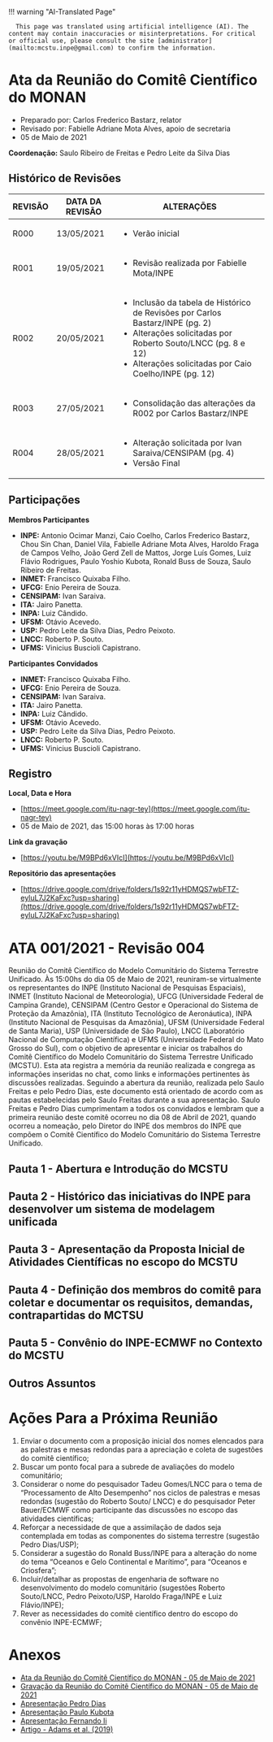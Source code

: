 
!!! warning "AI-Translated Page"

      This page was translated using artificial intelligence (AI). The content may contain inaccuracies or misinterpretations. For critical or official use, please consult the site [administrator](mailto:mcstu.inpe@gmail.com) to confirm the information.


# Ata da Reunião do Comitê Científico do MONAN 

* Preparado por: Carlos Frederico Bastarz, relator
* Revisado por: Fabielle Adriane Mota Alves, apoio de secretaria
* 05 de Maio de 2021

**Coordenação:** Saulo Ribeiro de Freitas e Pedro Leite da Silva Dias

## Histórico de Revisões

| REVISÃO | DATA DA REVISÃO | ALTERAÇÕES |
|---------|-----------------|------------|
| R000    | 13/05/2021      | <ul> <li> Verão inicial </li> </ul> |
| R001    | 19/05/2021      | <ul> <li> Revisão realizada por Fabielle Mota/INPE </li> </ul> |
| R002    | 20/05/2021      | <ul> <li>Inclusão da tabela de Histórico de Revisões por Carlos Bastarz/INPE (pg. 2)</li> <li>Alterações solicitadas por Roberto Souto/LNCC (pg. 8 e 12)</li> <li>Alterações solicitadas por Caio Coelho/INPE (pg. 12)</li> </ul> |
| R003    | 27/05/2021      | <ul> <li> Consolidação das alterações da R002 por Carlos Bastarz/INPE </li> </ul> | 
| R004    | 28/05/2021      | <ul> <li> Alteração solicitada por Ivan Saraiva/CENSIPAM (pg. 4) </li> <li>Versão Final</li> </ul> |


## Participações

**Membros Participantes**

* **INPE:** Antonio Ocimar Manzi, Caio Coelho, Carlos Frederico Bastarz, Chou Sin Chan, Daniel Vila,
Fabielle Adriane Mota Alves, Haroldo Fraga de Campos Velho, João Gerd Zell de Mattos, Jorge
Luís Gomes, Luiz Flávio Rodrigues, Paulo Yoshio Kubota, Ronald Buss de Souza, Saulo Ribeiro
de Freitas.
* **INMET:** Francisco Quixaba Filho.
* **UFCG:** Enio Pereira de Souza.
* **CENSIPAM:** Ivan Saraiva.
* **ITA:** Jairo Panetta.
* **INPA:** Luiz Cândido.
* **UFSM:** Otávio Acevedo.
* **USP:** Pedro Leite da Silva Dias, Pedro Peixoto.
* **LNCC:** Roberto P. Souto.
* **UFMS:** Vinicius Buscioli Capistrano.

**Participantes Convidados**

* **INMET:** Francisco Quixaba Filho.
* **UFCG:** Enio Pereira de Souza.
* **CENSIPAM:** Ivan Saraiva.
* **ITA:** Jairo Panetta.
* **INPA:** Luiz Cândido.
* **UFSM:** Otávio Acevedo.
* **USP:** Pedro Leite da Silva Dias, Pedro Peixoto.
* **LNCC:** Roberto P. Souto.
* **UFMS:** Vinicius Buscioli Capistrano.

## Registro

**Local, Data e Hora**

* [https://meet.google.com/itu-nagr-tey](https://meet.google.com/itu-nagr-tey)
* 05 de Maio de 2021, das 15:00 horas às 17:00 horas

**Link da gravação**

* [https://youtu.be/M9BPd6xVIcI](https://youtu.be/M9BPd6xVIcI)

**Repositório das apresentações**

* [https://drive.google.com/drive/folders/1s92r11yHDMQS7wbFTZ-eyluL7J2KaFxc?usp=sharing](https://drive.google.com/drive/folders/1s92r11yHDMQS7wbFTZ-eyluL7J2KaFxc?usp=sharing)

# ATA 001/2021 - Revisão 004

Reunião do Comitê Científico do Modelo Comunitário do Sistema Terrestre Unificado. Às 15:00hs do dia 05 de Maio de 2021, reuniram-se virtualmente os representantes do INPE (Instituto
Nacional de Pesquisas Espaciais), INMET (Instituto Nacional de Meteorologia), UFCG (Universidade Federal de Campina Grande), CENSIPAM (Centro Gestor e Operacional do Sistema de Proteção da
Amazônia), ITA (Instituto Tecnológico de Aeronáutica), INPA (Instituto Nacional de Pesquisas da Amazônia), UFSM (Universidade Federal de Santa Maria), USP (Universidade de São Paulo), LNCC
(Laboratório Nacional de Computação Científica) e UFMS (Universidade Federal do Mato Grosso do Sul), com o objetivo de apresentar e iniciar os trabalhos do Comitê Científico do Modelo Comunitário
do Sistema Terrestre Unificado (MCSTU). Esta ata registra a memória da reunião realizada e congrega as informações inseridas no chat, como links e informações pertinentes às discussões realizadas.
Seguindo a abertura da reunião, realizada pelo Saulo Freitas e pelo Pedro Dias, este documento está orientado de acordo com as pautas estabelecidas pelo Saulo Freitas durante a sua apresentação.
Saulo Freitas e Pedro Dias cumprimentam a todos os convidados e lembram que a primeira reunião deste comitê ocorreu no dia 08 de Abril de 2021, quando ocorreu a nomeação, pelo Diretor do INPE
dos membros do INPE que compõem o Comitê Científico do Modelo Comunitário do Sistema Terrestre Unificado.

## Pauta 1 - Abertura e Introdução do MCSTU


## Pauta 2 - Histórico das iniciativas do INPE para desenvolver um sistema de modelagem unificada


## Pauta 3 - Apresentação da Proposta Inicial de Atividades Científicas no escopo do MCSTU 


## Pauta 4 - Definição dos membros do comitê para coletar e documentar os requisitos, demandas, contrapartidas do MCTSU


## Pauta 5 - Convênio do INPE-ECMWF no Contexto do MCSTU


## Outros Assuntos


# Ações Para a Próxima Reunião

1. Enviar o documento com a proposição inicial dos nomes elencados para as palestras e mesas redondas para a apreciação e coleta de sugestões do comitê científico;
2. Buscar um ponto focal para a subrede de avaliações do modelo comunitário;
3. Considerar o nome do pesquisador Tadeu Gomes/LNCC para o tema de “Processamento de Alto Desempenho” nos ciclos de palestras e mesas redondas (sugestão do Roberto Souto/
LNCC) e do pesquisador Peter Bauer/ECMWF como participante das discussões no escopo das atividades científicas;
4. Reforçar a necessidade de que a assimilação de dados seja contemplada em todas as componentes do sistema terrestre (sugestão Pedro Dias/USP);
5. Considerar a sugestão do Ronald Buss/INPE para a alteração do nome do tema “Oceanos e Gelo Continental e Marítimo”, para “Oceanos e Criosfera”;
6. Incluir/detalhar as propostas de engenharia de software no desenvolvimento do modelo comunitário (sugestões Roberto Souto/LNCC, Pedro Peixoto/USP, Haroldo Fraga/INPE e Luiz Flávio/INPE);
7. Rever as necessidades do comitê científico dentro do escopo do convênio INPE-ECMWF;

# Anexos

* [Ata da Reunião do Comitê Científico do MONAN - 05 de Maio de 2021](https://drive.google.com/file/d/1CluAxN6ip-FbIdGd8AUgtS5BkH5e-qjj/view?usp=sharing)
* [Gravação da Reunião do Comitê Científico do MONAN - 05 de Maio de 2021](https://youtu.be/M9BPd6xVIcI)
* [Apresentação Pedro Dias](https://docs.google.com/presentation/d/1GVFnAl3TtGuOOvJNNctIJwGBTSEWhWOU/edit?usp=sharing&ouid=106538284579177679646&rtpof=true&sd=true)
* [Apresentação Paulo Kubota](https://drive.google.com/file/d/10aHoyIOxClS1W6ZAN580GdiUiR0uKGET/view?usp=sharing)
* [Apresentação Fernando Ii](https://drive.google.com/file/d/1Nae2WiRrhfBiTCP7zX6AtsqySJYR3TJe/view?usp=sharing)
* [Artigo - Adams et al. (2019)](https://drive.google.com/file/d/1pu6jW-QV6WyLW1nvbmnAzmiIeoCBCqJv/view?usp=sharing)
